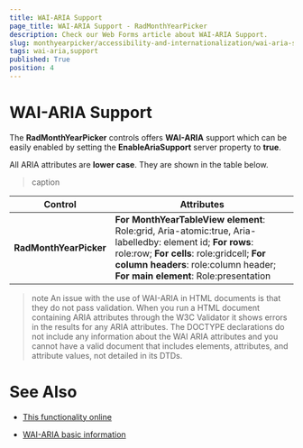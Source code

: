 ```yaml
---
title: WAI-ARIA Support
page_title: WAI-ARIA Support - RadMonthYearPicker
description: Check our Web Forms article about WAI-ARIA Support.
slug: monthyearpicker/accessibility-and-internationalization/wai-aria-support
tags: wai-aria,support
published: True
position: 4
---
```


# WAI-ARIA Support


The **RadMonthYearPicker** controls offers **WAI-ARIA** support which can be easily enabled by setting the **EnableAriaSupport** server property to **true**.

All ARIA attributes are **lower case**. They are shown in the table below.


>caption  

|  Control  |  Attributes  |
| ------ | ------ |
| **RadMonthYearPicker** | **For MonthYearTableView element**: Role:grid, Aria-atomic:true, Aria-labelledby: element id; **For rows**: role:row; **For cells**: role:gridcell; **For column headers**: role:column header; **For main element**: Role:presentation |

>note 
An issue with the use of WAI-ARIA in HTML documents is that they do not pass validation. When you run a HTML document containing ARIA attributes through the W3C Validator it shows errors in the results for any ARIA attributes. The DOCTYPE declarations do not include any information about the WAI ARIA attributes and you cannot have a valid document that includes elements, attributes, and attribute values, not detailed in its DTDs.
>


# See Also

 * [This functionality online](https://demos.telerik.com/aspnet-ajax/calendar/examples/functionality/waiariasupport/defaultcs.aspx)

 * [WAI-ARIA basic information](https://www.w3.org/WAI/intro/aria)
